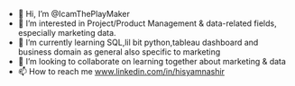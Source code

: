 - 👋 Hi, I’m @IcamThePlayMaker
- 👀 I’m interested in Project/Product Management & data-related fields, especially marketing data.
- 🌱 I’m currently learning SQL,lil bit python,tableau dashboard and business domain as general  also specific to marketing 
- 💞️ I’m looking to collaborate on learning together about marketing & data
- 📫  How to reach me www.linkedin.com/in/hisyamnashir 




<!---
IcamThePlayMaker/IcamThePlayMaker is a ✨ special ✨ repository because its `README.md` (this file) appears on your GitHub profile.
You can click the Preview link to take a look at your changes.
--->
